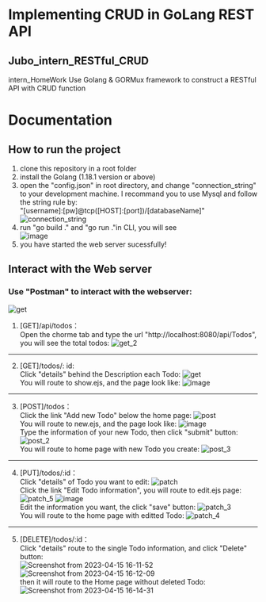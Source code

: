 # Implementing CRUD in GoLang REST API

## Jubo_intern_RESTful_CRUD
intern_HomeWork
Use Golang & GORMux framework to construct a RESTful API with CRUD function

# Documentation
## How to run the project
1. clone this repository in a root folder
2. install the Golang (1.18.1 version or above)
3. open the "config.json" in root directory, and change "connection_string" to your development machine. I recommand you to use Mysql and follow the string rule by:  
"[username]:[pw]@tcp([HOST]:[port])/[databaseName]"
![connection_string](https://user-images.githubusercontent.com/78125534/232267566-0f177704-581a-47f9-952e-b497b122ec89.png)
4. run "go build ." and "go run ."in CLI, you will see    
![image](https://user-images.githubusercontent.com/78125534/232269109-5263bf4c-3555-4851-91af-3bb69b379377.png)
5. you have started the web server sucessfully!

## Interact with the Web server
### Use "Postman" to interact with the webserver:
![get](https://user-images.githubusercontent.com/78125534/232272516-d8f0bb52-866a-4665-9f33-18b350dd3c17.png)

1. [GET]/api/todos：  
Open the chorme tab and type the url "http://localhost:8080/api/Todos", you will see the total todos:
![get_2](https://user-images.githubusercontent.com/78125534/232272667-c7360462-0748-4b79-8e7e-3f346b236e34.png)

---
2. [GET]/todos/: id:  
Click "details" behind the Description each Todo:
![get](https://user-images.githubusercontent.com/78125534/232206046-bcf306a2-410e-408f-bcb1-848701e58fac.png)  
You will route to show.ejs, and the page look like:
![image](https://user-images.githubusercontent.com/78125534/232205894-039a0ab3-fde9-45fd-bd39-560e811f61cc.png)
---
3. [POST]/todos：  
Click the link "Add new Todo" below the home page:
![post](https://user-images.githubusercontent.com/78125534/232206245-cef0c8d3-f5be-4099-b1f1-dc6bf6a28bfe.png)  
You will route to new.ejs, and the page look like:
![image](https://user-images.githubusercontent.com/78125534/232206292-3fea4d2c-3b08-4099-a806-28528445a1a4.png)  
Type the information of your new Todo, then click "submit" button:
![post_2](https://user-images.githubusercontent.com/78125534/232206377-77c2f208-b053-4c90-b50d-68d32e6efb5d.png)  
You will route to home page with new Todo you create:
![post_3](https://user-images.githubusercontent.com/78125534/232206415-70664357-958d-49ff-a1dc-b7345652617a.png)
---
4. [PUT]/todos/:id：  
Click "details" of Todo you want to edit:
![patch](https://user-images.githubusercontent.com/78125534/232206567-5bfaf2a3-6c8a-4cad-ad25-ffd86f0c113d.png)  
Click the link "Edit Todo information", you will route to edit.ejs page:  
![patch_5](https://user-images.githubusercontent.com/78125534/232207437-8f31fa0c-1257-42be-8873-058dba96eeb6.png)
![image](https://user-images.githubusercontent.com/78125534/232206678-545e2a46-47a0-447c-9fc8-f64a9629302a.png)  
Edit the information you want, the click "save" button:
![patch_3](https://user-images.githubusercontent.com/78125534/232206756-f7757cd6-6f57-451f-a65b-3046e8fb5f1d.png)  
You will route to the home page with editted Todo:
![patch_4](https://user-images.githubusercontent.com/78125534/232206815-0a1dbe9f-8223-4dbd-8b70-095d5e9bf54a.png)
---
5. [DELETE]/todos/:id：  
Click "details" route to the single Todo information, and click "Delete" button:  
![Screenshot from 2023-04-15 16-11-52](https://user-images.githubusercontent.com/78125534/232205705-c60ef72f-bcd9-4307-aaad-2aef2ddba355.png)
![Screenshot from 2023-04-15 16-12-09](https://user-images.githubusercontent.com/78125534/232205710-0bfa916e-6e9b-41bc-9254-91699b9d3dc2.png)  
then it will route to the Home page without deleted Todo:  
![Screenshot from 2023-04-15 16-14-31](https://user-images.githubusercontent.com/78125534/232205731-80c35976-f116-4a59-9b85-99f41ce4927b.png)





